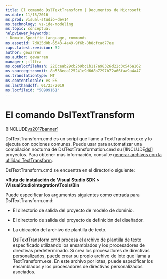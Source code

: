```yaml
---
title: El comando DslTextTransform | Documentos de Microsoft
ms.date: 11/15/2016
ms.prod: visual-studio-dev14
ms.technology: vs-ide-modeling
ms.topic: conceptual
helpviewer_keywords:
- Domain-Specific Language, commands
ms.assetid: 7d025d0b-6543-4a49-9f6b-8b8cfcad77ee
caps.latest.revision: 32
author: gewarren
ms.author: gewarren
manager: jillfra
ms.openlocfilehash: 220ceab29cb2b9bc1b117a98326d22c3c546a162
ms.sourcegitcommit: 8b538eea125241e9d6d8b7297b72a66faa9a4a47
ms.translationtype: MT
ms.contentlocale: es-ES
ms.lasthandoff: 01/23/2019
ms.locfileid: "58999161"
---
```

# <a name="the-dsltexttransform-command"></a>El comando DslTextTransform
[!INCLUDE[vs2017banner](../includes/vs2017banner.md)]

DslTextTransform.cmd es un script que llame a TextTransform.exe y lo ejecuta con opciones comunes. Puede usar para automatizar una compilación nocturna de DslTextTransformation.cmd su [!INCLUDE[dsl](../includes/dsl-md.md)] proyectos. Para obtener más información, consulte [generar archivos con la utilidad TextTransform](../modeling/generating-files-with-the-texttransform-utility.md).  
  
 DslTextTransform.cmd se encuentra en el directorio siguiente:  
  
 **\<Ruta de instalación de Visual Studio SDK > \VisualStudioIntegration\Tools\Bin**  
  
 Puede especificar los argumentos siguientes como entrada para DslTextTransform.cmd:  
  
- El directorio de salida del proyecto de modelo de dominio.  
  
- El directorio de salida del proyecto de definición del diseñador.  
  
- La ubicación del archivo de plantilla de texto.  
  
  DslTextTransform.cmd procesa el archivo de plantilla de texto especificado utilizando los ensamblados y los procesadores de directivas predeterminado. Si crea los procesadores de directivas personalizados, puede crear su propio archivo de lote que llama a TextTransform.exe. En este archivo por lotes, puede especificar los ensamblados y los procesadores de directivas personalizados asociados.
